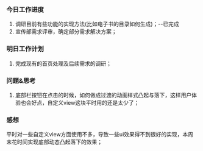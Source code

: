 ### 今日工作进度

1. 调研目前有些功能的实现方法(比如电子书的目录如何生成)；--已完成
2. 宣传部需求评审，确定部分需求解决方案；

### 明日工作计划

1. 完成现有的首页处理及后续需求的调研；

### 问题&思考

1. 底部栏按钮在点击的时候，如何做成过渡的动画样式凸起与落下，这样用户体验也会好点，自定义view这块平时用的还是太少了；

### 感想

平时对一些自定义view方面使用不多，导致一些ui效果得不到很好的实现，本周末花时间实现底部动态凸起落下的效果；

